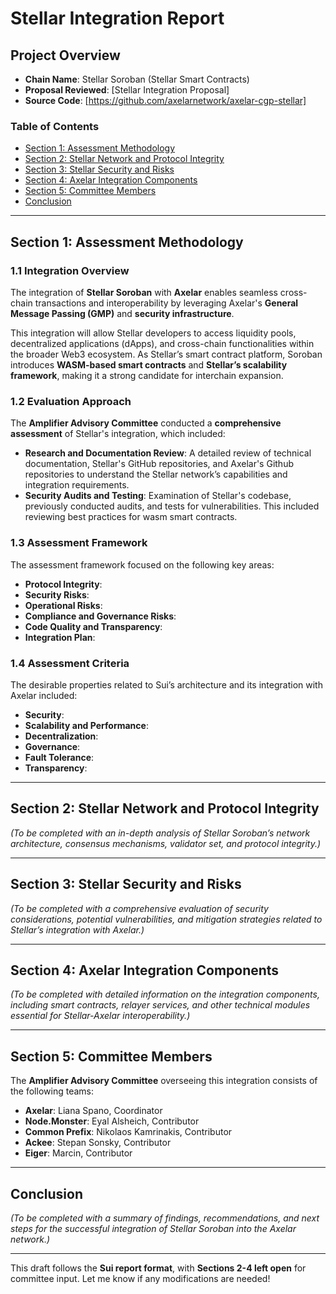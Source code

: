 # **Stellar Integration Report**

## **Project Overview**

- **Chain Name**: Stellar Soroban (Stellar Smart Contracts)  
- **Proposal Reviewed**: [Stellar Integration Proposal]  
- **Source Code**: [https://github.com/axelarnetwork/axelar-cgp-stellar]  

### **Table of Contents**  
- [Section 1: Assessment Methodology](#section-1-assessment-methodology)  
- [Section 2: Stellar Network and Protocol Integrity](#section-2-stellar-network-and-protocol-integrity)  
- [Section 3: Stellar Security and Risks](#section-3-stellar-security-and-risks)  
- [Section 4: Axelar Integration Components](#section-4-axelar-integration-components)  
- [Section 5: Committee Members](#section-5-committee-members)  
- [Conclusion](#conclusion)  

---  

## **Section 1: Assessment Methodology**  

### **1.1 Integration Overview**  

The integration of **Stellar Soroban** with **Axelar** enables seamless cross-chain transactions and interoperability by leveraging Axelar's **General Message Passing (GMP)** and **security infrastructure**.  

This integration will allow Stellar developers to access liquidity pools, decentralized applications (dApps), and cross-chain functionalities within the broader Web3 ecosystem. As Stellar’s smart contract platform, Soroban introduces **WASM-based smart contracts** and **Stellar’s scalability framework**, making it a strong candidate for interchain expansion.  

### **1.2 Evaluation Approach**  

The **Amplifier Advisory Committee** conducted a **comprehensive assessment** of Stellar's integration, which included:  

- **Research and Documentation Review**: A detailed review of technical documentation, Stellar's GitHub repositories, and Axelar's Github repositories to understand the Stellar network’s capabilities and integration requirements.
- **Security Audits and Testing**: Examination of Stellar's codebase, previously conducted audits, and tests for vulnerabilities. This included reviewing best practices for wasm smart contracts.

### 1.3 Assessment Framework

The assessment framework focused on the following key areas:

- **Protocol Integrity**: 
- **Security Risks**: 
- **Operational Risks**: 
- **Compliance and Governance Risks**: 
- **Code Quality and Transparency**: 
- **Integration Plan**:

### 1.4 Assessment Criteria

The desirable properties related to Sui’s architecture and its integration with Axelar included:

- **Security**: 
- **Scalability and Performance**: 
- **Decentralization**: 
- **Governance**: 
- **Fault Tolerance**: 
- **Transparency**: 

---  

## **Section 2: Stellar Network and Protocol Integrity**  

*(To be completed with an in-depth analysis of Stellar Soroban’s network architecture, consensus mechanisms, validator set, and protocol integrity.)*  

---  

## **Section 3: Stellar Security and Risks**  

*(To be completed with a comprehensive evaluation of security considerations, potential vulnerabilities, and mitigation strategies related to Stellar’s integration with Axelar.)*  

---  

## **Section 4: Axelar Integration Components**  

*(To be completed with detailed information on the integration components, including smart contracts, relayer services, and other technical modules essential for Stellar-Axelar interoperability.)*  

---  

## **Section 5: Committee Members**  

The **Amplifier Advisory Committee** overseeing this integration consists of the following teams:  

- **Axelar**: Liana Spano, Coordinator  
- **Node.Monster**: Eyal Alsheich, Contributor  
- **Common Prefix**: Nikolaos Kamrinakis, Contributor  
- **Ackee**: Stepan Sonsky, Contributor  
- **Eiger**: Marcin, Contributor  

---  

## **Conclusion**  

*(To be completed with a summary of findings, recommendations, and next steps for the successful integration of Stellar Soroban into the Axelar network.)*  

---  

This draft follows the **Sui report format**, with **Sections 2-4 left open** for committee input. Let me know if any modifications are needed!

